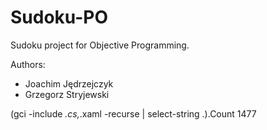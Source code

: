 # Sudoku-PO
Sudoku project for Objective Programming.


Authors:
* Joachim Jędrzejczyk
* Grzegorz Stryjewski


(gci -include *.cs,*.xaml -recurse | select-string .).Count
1477
